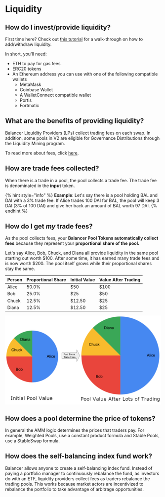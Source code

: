 # Liquidity

## How do I invest/provide liquidity?

First time here? Check out [this tutorial](../walkthroughs/invest.md) for a walk-through on how to add/withdraw liquidity.

In short, you'll need:

* ETH to pay for gas fees
* ERC20 tokens
* An Ethereum address you can use with one of the following compatible wallets
  * MetaMask
  * Coinbase Wallet
  * A WalletConnect compatible wallet
  * Portis
  * Fortmatic

## What are the benefits of providing liquidity?

Balancer Liquidity Providers (LPs) collect trading fees on each swap. In addition, some pools in V2 are eligible for Governance Distributions through the Liquidity Mining program.

To read more about fees, click [here](fees.md).

## How are trade fees collected?

When there is a trade in a pool, the pool collects a trade fee. The trade fee is denominated in the **input** token.

{% hint style="info" %}
**Example**: Let's say there is a pool holding BAL and DAI with a 3% trade fee. If Alice trades 100 DAI for BAL, the pool will keep 3 DAI (3% of 100 DAI) and give her back an amount of BAL worth 97 DAI.
{% endhint %}

## How do I get _my_ trade fees?

As the pool collects fees, your **Balancer Pool Tokens automatically collect fees** because they represent your **proportional share of the pool.**

Let's say Alice, Bob, Chuck, and Diana all provide liquidity in the same pool starting out worth $100. After some time, it has earned many trade fees and is now worth $200. The pool itself grows while their proportional shares stay the same.

| Person | Proportional Share | Initial Value | Value After Trading |
| ------ | ------------------ | ------------- | ------------------- |
| Alice  | 50.0%              | $50           | $100                |
| Bob    | 25.0%              | $25           | $50                 |
| Chuck  | 12.5%              | $12.50        | $25                 |
| Diana  | 12.5%              | $12.50        | $25                 |

![](<../../.gitbook/assets/Screen Shot 2021-08-12 at 10.10.06 AM.png>)

## How does a pool determine the price of tokens?

In general the AMM logic determines the prices that traders pay. For example, Weighted Pools, use a constant product formula and Stable Pools, use a StableSwap formula.

## How does the self-balancing index fund work?

Balancer allows anyone to create a self-balancing index fund. Instead of paying a portfolio manager to continuously rebalance the fund, as investors do with an ETF, liquidity providers collect fees as traders rebalance the trading pools. This works because market actors are incentivized to rebalance the portfolio to take advantage of arbitrage opportunities.
